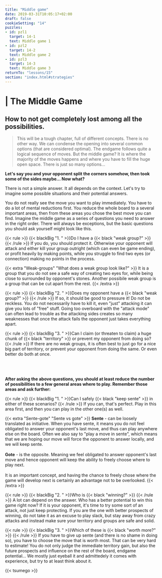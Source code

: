 ```yaml
---
title: "Middle game"
date: 2019-03-31T10:05:17+02:00
draft: false
cookieSetting: "14"
puzzles:
- id: pzl1
  target: 14-1
  text: Middle game 1
- id: pzl2
  target: 14-2
  text: Middle game 2
- id: pzl3
  target: 14-3
  text: Middle game 3
returnTo: "lessons/15"
section: "index.html#strategies"
---
```


# | The Middle Game
## How to not get completely lost among all the possibilities.

> This will be a tough chapter, full of different concepts. There is no other way. We can condense the opening into several common options (that are considered optimal). The endgame follows quite a logical sequence of moves. But the middle game? It is where the majority of the moves happens and where you have to fill the huge open space. There is just so many options...

**Let's say you and your opponent split the corners somehow, then took some of the sides maybe... Now what?**

There is not a simple answer. It all depends on the context. Let's try to imagine some possible situations and their potential answers.

You do not really see the move you want to play immediately. You have to do a lot of mental reductions first. You reduce the whole board to a several important areas, then from these areas you chose the best move you can find. Imagine the middle game as a series of questions you need to answer in the right order. There will always be exceptions, but the basic questions you should ask yourself might look like this.

{{< rule >}}
	{{< blackBig "1. " >}}Do I have a {{< black "weak group?" >}} 
{{< /rule >}}
If you do, you should protect it. Otherwise your opponent will attack and either kill your group outright (which can even be game ending), or profit heavily by making points, while you struggle to find two eyes (or connection) making no points in the process. 

{{< extra "Weak-groups" "What does a weak group look like?" >}}
It is a group that you do not see a safe way of creating two eyes for, while being close to surrounded by opponent's stones. Another possibile weak group is a group that can be cut apart from the rest.
{{< /extra >}}

{{< rule >}}
	{{< blackBig "2. " >}}Does my opponent have a {{< black "weak group?" >}}
{{< /rule >}}
If so, it should be good to pressure it! Do not be reckless. You do not necessarily have to kill it, even "just" attacking it can give you lots of "free" stuff. Going too overboard with the "attack mode" can often lead to trouble as the attacking sides creates so many weaknesses that once the attack fails the opponent just takes everything apart.

{{< rule >}}
	{{< blackBig "3. " >}}Can I claim (or threaten to claim) a huge chunk of {{< black "territory" >}} or prevent my opponent from doing so?
{{< /rule >}} 
If there are no weak groups, it is often best to just go for a nice big part of territory, or prevent your opponent from doing the same. Or even better do both at once.<br><br><br><br>

**After asking the above questions, you should at least reduce the number of possibilities to a few general areas where to play. Remember those areas and ask further:**

{{< rule >}}
	{{< blackBig "1. " >}}Can I safely {{< black "keep sente" >}} in either of these scenarios?
{{< /rule >}}
If you can, that's perfect. Play in this area first, and then you can play in the other one(s) as well.
  
{{< extra "Sente-gote" "Sente vs gote" >}}
	<b>Sente</b> - can be loosely translated as initiative. When you have sente, it means you do not feel obligated to answer your opponent's last move, and thus can play anywhere else on the board. Often we also say to "play a move in sente", which means that we are hoping our move will force the opponent to answer locally, and we will keep sente.
	<br><br>
	<b>Gote</b> - is the opposite. Meaning we feel obligated to answer opponent's last move and hence opponent will keep the ability to freely choose where to play next.
	<br><br>
	It is an important concept, and having the chance to freely chose where the game will develop next is certainly an advantage not to be overlooked.
{{< /extra >}}


{{< rule >}}
	{{< blackBig "2. " >}}Who is {{< black "winning?" >}}
{{< /rule >}} 
A lot can depend on the answer. Who has a better potential to win this game right now? If it is your opponent, it's time to try some sort of an attack, not just keep protecting. If you are the one with better prospects of winning, do not take it as an excuse to play slack, but stay away from crazy attacks and instead make sure your territory and groups are safe and solid.

{{< rule >}}
	{{< blackBig "3. " >}}Which of these is {{< black "worth more?" >}}
{{< /rule >}}
If you have to give up sente (and there is no shame in doing so), you have to choose the move that is worth most. That can be very hard to estimate! You do not only judge the immediate territory gain, but also the future prospects and influence on the rest of the board, endgame potential... We mostly just eyeball it and admittedely it comes with experience, but try to at least think about it. 
 
{{< tsumego >}}


 

